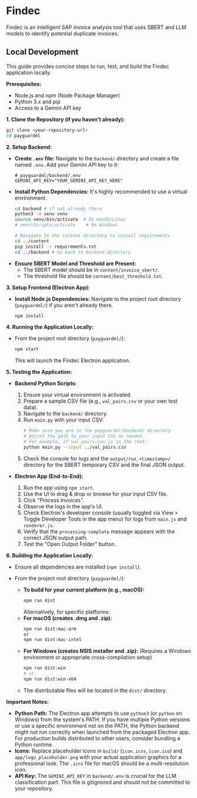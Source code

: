 # Findec

Findec is an intelligent SAP invoice analysis tool that uses SBERT and LLM models to identify potential duplicate invoices.

## Local Development

This guide provides concise steps to run, test, and build the Findec application locally.

**Prerequisites:**

*   Node.js and npm (Node Package Manager)
*   Python 3.x and pip
*   Access to a Gemini API key

**1. Clone the Repository (if you haven't already):**

```bash
git clone <your-repository-url>
cd payguardml
```

**2. Setup Backend:**

*   **Create `.env` file:**
    Navigate to the `backend/` directory and create a file named `.env`. Add your Gemini API key to it:
    ```
    # payguardml/backend/.env
    GEMINI_API_KEY="YOUR_GEMINI_API_KEY_HERE"
    ```
*   **Install Python Dependencies:**
    It's highly recommended to use a virtual environment.
    ```bash
    cd backend # if not already there
    python3 -m venv venv
    source venv/bin/activate  # On macOS/Linux
    # venv\Scripts\activate    # On Windows

    # Navigate to the content directory to install requirements
    cd ../content
    pip install -r requirements.txt
    cd ../backend # Go back to backend directory
    ```
*   **Ensure SBERT Model and Threshold are Present:**
    *   The SBERT model should be in `content/invoice_sbert/`.
    *   The threshold file should be `content/best_threshold.txt`.

**3. Setup Frontend (Electron App):**

*   **Install Node.js Dependencies:**
    Navigate to the project root directory (`payguardml/`) if you aren't already there.
    ```bash
    npm install
    ```

**4. Running the Application Locally:**

*   From the project root directory (`payguardml/`):
    ```bash
    npm start
    ```
    This will launch the Findec Electron application.

**5. Testing the Application:**

*   **Backend Python Scripts:**
    1.  Ensure your virtual environment is activated.
    2.  Prepare a sample CSV file (e.g., `val_pairs.csv` or your own test data).
    3.  Navigate to the `backend/` directory.
    4.  Run `main.py` with your input CSV:
        ```bash
        # Make sure you are in the payguardml/backend/ directory
        # Adjust the path to your input CSV as needed.
        # For example, if val_pairs.csv is in the root:
        python main.py --input ../val_pairs.csv
        ```
    5.  Check the console for logs and the `output/run_<timestamp>/` directory for the SBERT temporary CSV and the final JSON output.

*   **Electron App (End-to-End):**
    1.  Run the app using `npm start`.
    2.  Use the UI to drag & drop or browse for your input CSV file.
    3.  Click "Process Invoices".
    4.  Observe the logs in the app's UI.
    5.  Check Electron's developer console (usually toggled via View > Toggle Developer Tools in the app menu) for logs from `main.js` and `renderer.js`.
    6.  Verify that the `processing-complete` message appears with the correct JSON output path.
    7.  Test the "Open Output Folder" button.

**6. Building the Application Locally:**

*   Ensure all dependencies are installed (`npm install`).
*   From the project root directory (`payguardml/`):

    *   **To build for your current platform (e.g., macOS):**
        ```bash
        npm run dist
        ```
        Alternatively, for specific platforms:
    *   **For macOS (creates .dmg and .zip):**
        ```bash
        npm run dist:mac-arm
        or 
        npm run dist:mac-intel
        ```
    *   **For Windows (creates NSIS installer and .zip):**
        (Requires a Windows environment or appropriate cross-compilation setup)
        ```bash
        npm run dist:win
        # or
        npm run dist:win-x64
        ```
    *   The distributable files will be located in the `dist/` directory.

**Important Notes:**

*   **Python Path:** The Electron app attempts to use `python3` (or `python` on Windows) from the system's PATH. If you have multiple Python versions or use a specific environment not on the PATH, the Python backend might not run correctly when launched from the packaged Electron app. For production builds distributed to other users, consider bundling a Python runtime.
*   **Icons:** Replace placeholder icons in `build/` (`icon.icns`, `icon.ico`) and `app/logo_placeholder.png` with your actual application graphics for a professional look. The `.icns` file for macOS should be a multi-resolution icon.
*   **API Key:** The `GEMINI_API_KEY` in `backend/.env` is crucial for the LLM classification part. This file is gitignored and should not be committed to your repository.
